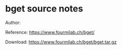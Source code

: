 bget source notes
============

Author: 

Reference: <https://www.fourmilab.ch/bget/>

Download: <https://www.fourmilab.ch/bget/bget.tar.gz>

